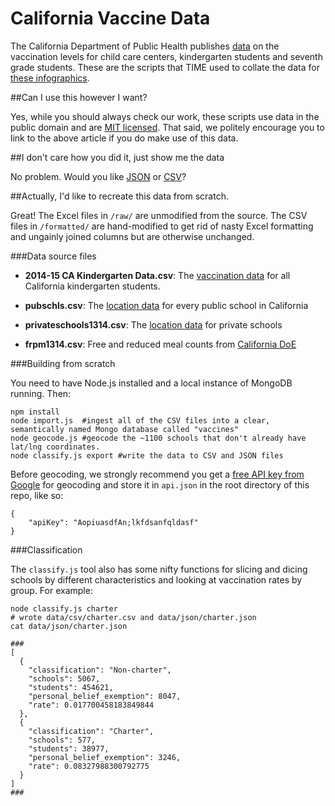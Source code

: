 California Vaccine Data
=====

The California Department of Public Health publishes [data](http://www.cdph.ca.gov/programs/immunize/pages/immunizationlevels.aspx) on the vaccination levels for child care centers, kindergarten students and seventh grade students. These are the scripts that TIME used to collate the data for [these infographics](http://time.com/3728434/california-vaccination-rates/).

##Can I use this however I want?

Yes, while you should always check our work, these scripts use data in the public domain and are [MIT licensed](LICENSE.md). That said, we politely encourage you to link to the above article if you do make use of this data.

##I don't care how you did it, just show me the data

No problem. Would you like [JSON](/data/json/california_vaccine_data.json) or [CSV](/data/csv/california_vaccine_data.csv)?

##Actually, I'd like to recreate this data from scratch.

Great! The Excel files in `/raw/` are unmodified from the source. The CSV files in `/formatted/` are hand-modified to get rid of nasty Excel formatting and ungainly joined columns but are otherwise unchanged.

###Data source files

+ **2014-15 CA Kindergarten Data.csv**: The [vaccination data](http://www.cdph.ca.gov/programs/immunize/pages/immunizationlevels.aspx) for all California kindergarten students.

+ **pubschls.csv**: The [location data](http://www.cde.ca.gov/ds/si/ds/fspubschls.asp) for every public school in California

+ **privateschools1314.csv**: The [location data](http://www.cde.ca.gov/ds/si/ps/) for private schools

+ **frpm1314.csv**: Free and reduced meal counts from [California DoE](http://www.cde.ca.gov/ds/sd/sd/filessp.asp)

###Building from scratch

You need to have Node.js installed and a local instance of MongoDB running. Then:

	npm install
	node import.js 	#ingest all of the CSV files into a clear, semantically named Mongo database called "vaccines"
	node geocode.js #geocode the ~1100 schools that don't already have lat/lng coordinates.
	node classify.js export #write the data to CSV and JSON files

Before geocoding, we strongly recommend you get a [free API key from Google](https://console.developers.google.com) for geocoding and store it in `api.json` in the root directory of this repo, like so:

	{
		"apiKey": "AopiuasdfAn;lkfdsanfqldasf"
	}

###Classification

The `classify.js` tool also has some nifty functions for slicing and dicing schools by different characteristics and looking at vaccination rates by group. For example:

	node classify.js charter
	# wrote data/csv/charter.csv and data/json/charter.json
	cat data/json/charter.json

	###
	[
	  {
	    "classification": "Non-charter",
	    "schools": 5067,
	    "students": 454621,
	    "personal_belief_exemption": 8047,
	    "rate": 0.017700458183849844
	  },
	  {
	    "classification": "Charter",
	    "schools": 577,
	    "students": 38977,
	    "personal_belief_exemption": 3246,
	    "rate": 0.08327988300792775
	  }
	]
	###

